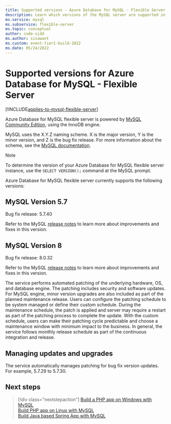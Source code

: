 ```yaml
---
title: Supported versions - Azure Database for MySQL - Flexible Server
description: Learn which versions of the MySQL server are supported in Azure Database for MySQL flexible server.
ms.service: mysql
ms.subservice: flexible-server
ms.topic: conceptual
author: code-sidd 
ms.author: sisawant
ms.custom: event-tier1-build-2022
ms.date: 05/24/2022
---
```


# Supported versions for Azure Database for MySQL - Flexible Server

[!INCLUDE[applies-to-mysql-flexible-server](../includes/applies-to-mysql-flexible-server.md)]

Azure Database for MySQL flexible server is powered by [MySQL Community Edition](https://www.mysql.com/products/community/), using the InnoDB engine.

MySQL uses the X.Y.Z naming scheme. X is the major version, Y is the minor version, and Z is the bug fix release. For more information about the scheme, see the [MySQL documentation](https://dev.mysql.com/doc/refman/5.7/en/which-version.html).

> [!NOTE]
> To determine the version of your Azure Database for MySQL flexible server instance, use the `SELECT VERSION();` command at the MySQL prompt.

Azure Database for MySQL flexible server currently supports the following versions:

## MySQL Version 5.7

Bug fix release: 5.7.40

Refer to the MySQL [release notes](https://dev.mysql.com/doc/relnotes/mysql/5.7/en/news-5-7-40.html) to learn more about improvements and fixes in this version.

## MySQL Version 8

Bug fix release: 8.0.32

Refer to the MySQL [release notes](https://dev.mysql.com/doc/relnotes/mysql/8.0/en/news-8-0-32.html) to learn more about improvements and fixes in this version.


The service performs automated patching of the underlying hardware, OS, and database engine. The patching includes security and software updates. For MySQL engine, minor version upgrades are also included as part of the planned maintenance release. Users can configure the patching schedule to be system managed or define their custom schedule. During the maintenance schedule, the patch is applied and server may require a restart as part of the patching process to complete the update. With the custom schedule, users can make their patching cycle predictable and choose a maintenance window with minimum impact to the business. In general, the service follows monthly release schedule as part of the continuous integration and release.


## Managing updates and upgrades
The service automatically manages patching for bug fix version updates. For example, 5.7.29 to 5.7.30.

## Next steps

> [!div class="nextstepaction"]
>[Build a PHP app on Windows with MySQL](../../app-service/tutorial-php-mysql-app.md)<br/>
>[Build PHP app on Linux with MySQL](../../app-service/tutorial-php-mysql-app.md?pivots=platform-linux%253fpivots%253dplatform-linux)<br/>
>[Build Java based Spring App with MySQL](/azure/developer/java/spring-framework/spring-app-service-e2e?tabs=bash)<br/>
